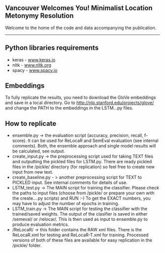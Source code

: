 ## Vancouver Welcomes You! Minimalist Location Metonymy Resolution

Welcome to the home of the code and data accompanying the publication.

---
## Python libraries requirements
* keras - www.keras.io
* nltk - www.nltk.org
* spacy - www.spacy.io

## Embeddings
To fully replicate the results, you need to download the GloVe embeddings and save in a local directory. Go to http://nlp.stanford.edu/projects/glove/ and change the PATH to the embeddings in the LSTM...py files.

## How to replicate
* ensemble.py -> the evaluation script (accuracy, precision, recall, f-score). It can be used for ReLocaR and SemEval evaluation (see internal comments). Both, the ensemble approach and single model results will be calculated, see output.
* create_input.py -> the preprocessing script used for taking TEXT files and outputting the pickled files for LSTM.py. There are ready pickled files in the /pickle/ directory (for replication) so feel free to create new input from new text.
* create_baseline.py - > another preprocessing script for TEXT to PICKLED input. See internal comments for details of use.
* LSTM_test.py -> The MAIN script for training the classifier. Please check the paths to input files (choose from /pickle/ or prepare your own with the create....py scripts) and RUN :-) To get the EXACT numbers, you may have to adjust the number of epochs in training.
* LSTM_train.py -> The MAIN script for testing the classifier with the trained/saved weights. The output of the clasifier is saved in either /semeval/ or /relocar/. This is then used as input to ensemble.py to produce evaluation metrics.
* /ReLocaR/ -> this folder contains the RAW xml files. There is the ReLocaR.xml for testing and ReLocaR-T.xml for training. Processed versions of both of these files are available for easy replication in the /pickle/ folder.

